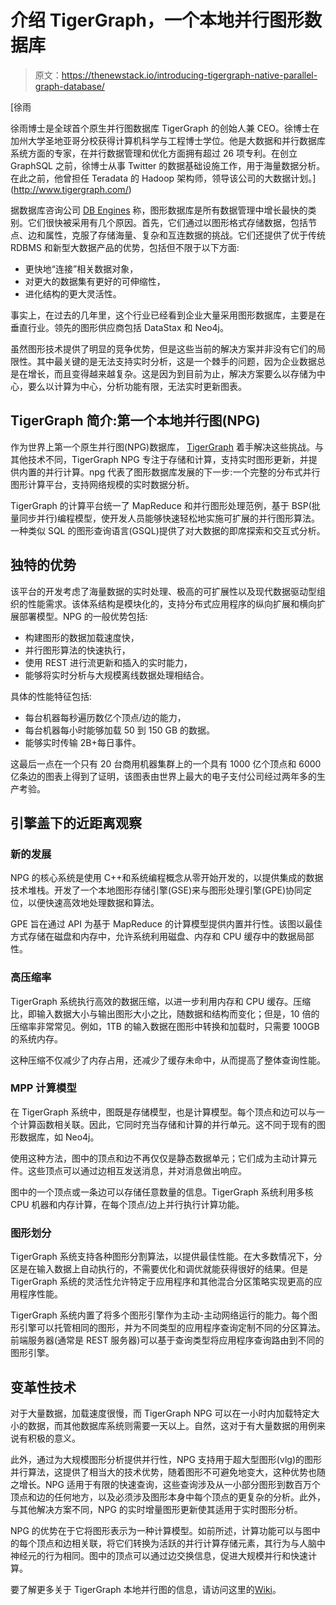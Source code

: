# 介绍 TigerGraph，一个本地并行图形数据库

> 原文：<https://thenewstack.io/introducing-tigergraph-native-parallel-graph-database/>

[](http://www.tigergraph.com/)

 [徐雨

徐雨博士是全球首个原生并行图数据库 TigerGraph 的创始人兼 CEO。徐博士在加州大学圣地亚哥分校获得计算机科学与工程博士学位。他是大数据和并行数据库系统方面的专家，在并行数据管理和优化方面拥有超过 26 项专利。在创立 GraphSQL 之前，徐博士从事 Twitter 的数据基础设施工作，用于海量数据分析。在此之前，他曾担任 Teradata 的 Hadoop 架构师，领导该公司的大数据计划。](http://www.tigergraph.com/) [](http://www.tigergraph.com/)

据数据库咨询公司 [DB Engines](https://db-engines.com/en/) 称，图形数据库是所有数据管理中增长最快的类别。它们很快被采用有几个原因。首先，它们通过以图形格式存储数据，包括节点、边和属性，克服了存储海量、复杂和互连数据的挑战。它们还提供了优于传统 RDBMS 和新型大数据产品的优势，包括但不限于以下方面:

*   更快地“连接”相关数据对象，
*   对更大的数据集有更好的可伸缩性，
*   进化结构的更大灵活性。

事实上，在过去的几年里，这个行业已经看到企业大量采用图形数据库，主要是在垂直行业。领先的图形供应商包括 DataStax 和 Neo4j。

虽然图形技术提供了明显的竞争优势，但是这些当前的解决方案并非没有它们的局限性。其中最关键的是无法支持实时分析，这是一个棘手的问题，因为企业数据总是在增长，而且变得越来越复杂。这是因为到目前为止，解决方案要么以存储为中心，要么以计算为中心，分析功能有限，无法实时更新图表。

## TigerGraph 简介:第一个本地并行图(NPG)

作为世界上第一个原生并行图(NPG)数据库， [TigerGraph](http://www.tigergraph.com/) 着手解决这些挑战。与其他技术不同，TigerGraph NPG 专注于存储和计算，支持实时图形更新，并提供内置的并行计算。npg 代表了图形数据库发展的下一步:一个完整的分布式并行图形计算平台，支持网络规模的实时数据分析。

TigerGraph 的计算平台统一了 MapReduce 和并行图形处理范例，基于 BSP(批量同步并行)编程模型，使开发人员能够快速轻松地实施可扩展的并行图形算法。一种类似 SQL 的图形查询语言(GSQL)提供了对大数据的即席探索和交互式分析。

## 独特的优势

该平台的开发考虑了海量数据的实时处理、极高的可扩展性以及现代数据驱动型组织的性能需求。该体系结构是模块化的，支持分布式应用程序的纵向扩展和横向扩展部署模型。NPG 的一般优势包括:

*   构建图形的数据加载速度快，
*   并行图形算法的快速执行，
*   使用 REST 进行流更新和插入的实时能力，
*   能够将实时分析与大规模离线数据处理相结合。

具体的性能特征包括:

*   每台机器每秒遍历数亿个顶点/边的能力，
*   每台机器每小时能够加载 50 到 150 GB 的数据。
*   能够实时传输 2B+每日事件。

这最后一点在一个只有 20 台商用机器集群上的一个具有 1000 亿个顶点和 6000 亿条边的图表上得到了证明，该图表由世界上最大的电子支付公司经过两年多的生产考验。

## 引擎盖下的近距离观察

### 新的发展

NPG 的核心系统是使用 C++和系统编程概念从零开始开发的，以提供集成的数据技术堆栈。开发了一个本地图形存储引擎(GSE)来与图形处理引擎(GPE)协同定位，以便快速高效地处理数据和算法。

GPE 旨在通过 API 为基于 MapReduce 的计算模型提供内置并行性。该图以最佳方式存储在磁盘和内存中，允许系统利用磁盘、内存和 CPU 缓存中的数据局部性。

### 高压缩率

TigerGraph 系统执行高效的数据压缩，以进一步利用内存和 CPU 缓存。压缩比，即输入数据大小与输出图形大小之比，随数据和结构而变化；但是，10 倍的压缩率非常常见。例如，1TB 的输入数据在图形中转换和加载时，只需要 100GB 的系统内存。

这种压缩不仅减少了内存占用，还减少了缓存未命中，从而提高了整体查询性能。

### MPP 计算模型

在 TigerGraph 系统中，图既是存储模型，也是计算模型。每个顶点和边可以与一个计算函数相关联。因此，它同时充当存储和计算的并行单元。这不同于现有的图形数据库，如 Neo4j。

使用这种方法，图中的顶点和边不再仅仅是静态数据单元；它们成为主动计算元件。这些顶点可以通过边相互发送消息，并对消息做出响应。

图中的一个顶点或一条边可以存储任意数量的信息。TigerGraph 系统利用多核 CPU 机器和内存计算，在每个顶点/边上并行执行计算功能。

### 图形划分

TigerGraph 系统支持各种图形分割算法，以提供最佳性能。在大多数情况下，分区是在输入数据上自动执行的，不需要优化和调优就能获得很好的结果。但是 TigerGraph 系统的灵活性允许特定于应用程序和其他混合分区策略实现更高的应用程序性能。

TigerGraph 系统内置了将多个图形引擎作为主动-主动网络运行的能力。每个图形引擎可以托管相同的图形，并为不同类型的应用程序查询定制不同的分区算法。前端服务器(通常是 REST 服务器)可以基于查询类型将应用程序查询路由到不同的图形引擎。

## 变革性技术

对于大量数据，加载速度很慢，而 TigerGraph NPG 可以在一小时内加载特定大小的数据，而其他数据库系统则需要一天以上。自然，这对于有大量数据的用例来说有积极的意义。

此外，通过为大规模图形分析提供并行性，NPG 支持用于超大型图形(vlg)的图形并行算法，这提供了相当大的技术优势，随着图形不可避免地变大，这种优势也随之增长。NPG 适用于有限的快速查询，这些查询涉及从一小部分图形到数百万个顶点和边的任何地方，以及必须涉及图形本身中每个顶点的更复杂的分析。此外，与其他解决方案不同，NPG 的实时增量图形更新使其适用于实时图形分析。

NPG 的优势在于它将图形表示为一种计算模型。如前所述，计算功能可以与图中的每个顶点和边相关联，将它们转换为活跃的并行计算存储元素，其行为与人脑中神经元的行为相同。图中的顶点可以通过边交换信息，促进大规模并行和快速计算。

要了解更多关于 TigerGraph 本地并行图的信息，请访问这里的[Wiki](https://doc-graphsql.atlassian.net/wiki/display/DOC/GET+STARTED+-+GraphSQL+Platform+Overview+v0.8.1)。

<svg xmlns:xlink="http://www.w3.org/1999/xlink" viewBox="0 0 68 31" version="1.1"><title>Group</title> <desc>Created with Sketch.</desc></svg>